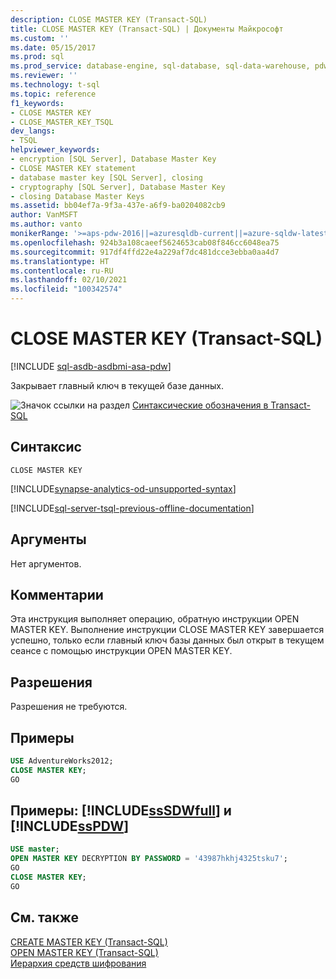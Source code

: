 ```yaml
---
description: CLOSE MASTER KEY (Transact-SQL)
title: CLOSE MASTER KEY (Transact-SQL) | Документы Майкрософт
ms.custom: ''
ms.date: 05/15/2017
ms.prod: sql
ms.prod_service: database-engine, sql-database, sql-data-warehouse, pdw
ms.reviewer: ''
ms.technology: t-sql
ms.topic: reference
f1_keywords:
- CLOSE MASTER KEY
- CLOSE_MASTER_KEY_TSQL
dev_langs:
- TSQL
helpviewer_keywords:
- encryption [SQL Server], Database Master Key
- CLOSE MASTER KEY statement
- database master key [SQL Server], closing
- cryptography [SQL Server], Database Master Key
- closing Database Master Keys
ms.assetid: bb04ef7a-9f3a-437e-a6f9-ba0204082cb9
author: VanMSFT
ms.author: vanto
monikerRange: '>=aps-pdw-2016||=azuresqldb-current||=azure-sqldw-latest||>=sql-server-2016||>=sql-server-linux-2017||=azuresqldb-mi-current'
ms.openlocfilehash: 924b3a108caeef5624653cab08f846cc6048ea75
ms.sourcegitcommit: 917df4ffd22e4a229af7dc481dcce3ebba0aa4d7
ms.translationtype: HT
ms.contentlocale: ru-RU
ms.lasthandoff: 02/10/2021
ms.locfileid: "100342574"
---
```

# <a name="close-master-key-transact-sql"></a>CLOSE MASTER KEY (Transact-SQL)
[!INCLUDE [sql-asdb-asdbmi-asa-pdw](../../includes/applies-to-version/sql-asdb-asdbmi-asa-pdw.md)]

  Закрывает главный ключ в текущей базе данных.  
  
 ![Значок ссылки на раздел](../../database-engine/configure-windows/media/topic-link.gif "Значок ссылки на раздел") [Синтаксические обозначения в Transact-SQL](../../t-sql/language-elements/transact-sql-syntax-conventions-transact-sql.md)  
  
## <a name="syntax"></a>Синтаксис  
  
```syntaxsql  
CLOSE MASTER KEY  
```  

[!INCLUDE[synapse-analytics-od-unsupported-syntax](../../includes/synapse-analytics-od-unsupported-syntax.md)]
  
[!INCLUDE[sql-server-tsql-previous-offline-documentation](../../includes/sql-server-tsql-previous-offline-documentation.md)]

## <a name="arguments"></a>Аргументы
 Нет аргументов.  
  
## <a name="remarks"></a>Комментарии  
 Эта инструкция выполняет операцию, обратную инструкции OPEN MASTER KEY. Выполнение инструкции CLOSE MASTER KEY завершается успешно, только если главный ключ базы данных был открыт в текущем сеансе с помощью инструкции OPEN MASTER KEY.  
  
## <a name="permissions"></a>Разрешения  
 Разрешения не требуются.  
  
## <a name="examples"></a>Примеры  
  
```sql  
USE AdventureWorks2012;  
CLOSE MASTER KEY;  
GO  
```  
  
## <a name="examples-sssdwfull-and-sspdw"></a>Примеры: [!INCLUDE[ssSDWfull](../../includes/sssdwfull-md.md)] и [!INCLUDE[ssPDW](../../includes/sspdw-md.md)]  
  
```sql  
USE master;  
OPEN MASTER KEY DECRYPTION BY PASSWORD = '43987hkhj4325tsku7';  
GO   
CLOSE MASTER KEY;  
GO  
```  
  
## <a name="see-also"></a>См. также  
 [CREATE MASTER KEY (Transact-SQL)](../../t-sql/statements/create-master-key-transact-sql.md)   
 [OPEN MASTER KEY (Transact-SQL)](../../t-sql/statements/open-master-key-transact-sql.md)   
 [Иерархия средств шифрования](../../relational-databases/security/encryption/encryption-hierarchy.md)  
  
  


